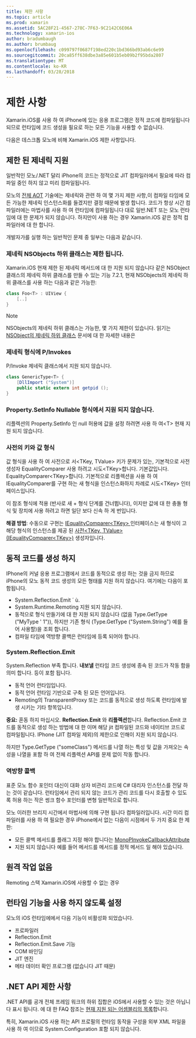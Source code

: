 ```yaml
---
title: 제한 사항
ms.topic: article
ms.prod: xamarin
ms.assetid: 5AC28F21-4567-278C-7F63-9C2142C6E06A
ms.technology: xamarin-ios
author: bradumbaugh
ms.author: brumbaug
ms.openlocfilehash: c099797f0687f198ed220c1bd366bd93ab6c6e99
ms.sourcegitcommit: 20ca85ff638dbe3a85e601b5eb09b2f95bda2807
ms.translationtype: MT
ms.contentlocale: ko-KR
ms.lasthandoff: 03/28/2018
---
```

# <a name="limitations"></a>제한 사항

Xamarin.iOS를 사용 하 여 iPhone에 있는 응용 프로그램은 정적 코드에 컴파일됩니다 되므로 런타임에 코드 생성을 필요로 하는 모든 기능을 사용할 수 없습니다.

다음은 데스크톱 모노에 비해 Xamarin.iOS 제한 사항입니다.

 <a name="Limited_Generics_Support" />


## <a name="limited-generics-support"></a>제한 된 제네릭 지원

일반적인 모노/.NET 달리 iPhone의 코드는 정적으로 JIT 컴파일러에서 필요에 따라 컴파일 중인 하지 않고 미리 컴파일됩니다.

모노의 [전체 AOT](http://www.mono-project.com/docs/advanced/aot/#full-aot) 기술에는 제네릭와 관련 하 여 몇 가지 제한 사항,이 컴파일 타임에 모든 가능한 제네릭 인스턴스화를 들겠지만 결정 때문에 발생 합니다. 코드가 항상 시간 컴파일러에는 마법사를 사용 하 여 런타임에 컴파일됩니다 대로 일반.NET 또는 모노 런타임에 대 한 문제가 되지 않습니다. 하지만이 사용 하는 경우 Xamarin.iOS 같은 정적 컴파일러에 대 한 합니다.

개발자가를 실행 하는 일반적인 문제 중 일부는 다음과 같습니다.

 <a name="Generic_Subclasses_of_NSObjects_are_limited" />


### <a name="generic-subclasses-of-nsobjects-are-limited"></a>제네릭 NSObjects 하위 클래스는 제한 됩니다.

Xamarin.iOS 현재 제한 된 제네릭 메서드에 대 한 지원 되지 않습니다 같은 NSObject 클래스의 제네릭 하위 클래스를 만들 수 있는 기능 7.2.1, 현재 NSObjects의 제네릭 하위 클래스를 사용 하는 다음과 같은 가능한:

```csharp
class Foo<T> : UIView {
    [..]
}
```

> [!NOTE]
> NSObjects의 제네릭 하위 클래스는 가능한, 몇 가지 제한이 있습니다. 읽기는 [NSObject의 제네릭 하위 클래스](~/ios/internals/api-design/nsobject-generics.md) 문서에 대 한 자세한 내용은



### <a name="pinvokes-in-generic-types"></a>제네릭 형식에 P/Invokes

P/Invoke 제네릭 클래스에서 지원 되지 않습니다.

```csharp
class GenericType<T> {
    [DllImport ("System")]
    public static extern int getpid ();
}
```

 <a name="Property.SetInfo_on_a_Nullable_Type_is_not_supported" />


### <a name="propertysetinfo-on-a-nullable-type-is-not-supported"></a>Property.SetInfo Nullable 형식에서 지원 되지 않습니다.

리플렉션의 Property.SetInfo 인 null 허용에 값을 설정 하려면 사용 하 여&lt;T&gt; 현재 지원 되지 않습니다.

 <a name="Value_types_as_Dictionary_Keys" />


### <a name="value-types-as-dictionary-keys"></a>사전의 키와 값 형식

값 형식을 사용 하 여 사전으로 서&lt;TKey, TValue&gt; 키가 문제가 있는, 기본적으로 사전 생성자 EqualityComparer 사용 하려고 시도&lt;TKey&gt;합니다. 기본값입니다. EqualityComparer&lt;TKey&gt;합니다. 기본적으로 리플렉션을 사용 하 여 IEqualityComparer를 구현 하는 새 형식을 인스턴스화하지 차례로 시도&lt;TKey&gt; 인터페이스입니다.

이 참조 형식에 적용 (반사로 새 + 형식 단계를 건너뜁니다), 이지만 값에 대 한 충돌 형식 및 장치에 사용 하려고 하면 일단 보다 신속 하 게 번입니다.

 **해결 방법**: 수동으로 구현는 [IEqualityComparer&lt;TKey&gt; ](https://developer.xamarin.com/api/type/System.Collections.Generic.IEqualityComparer%601/) 인터페이스는 새 형식이 고 해당 형식의 인스턴스를 제공 된 [사전&lt;TKey, TValue&gt; ](https://developer.xamarin.com/api/type/System.Collections.Generic.Dictionary%3CTKey,TValue%3E/) [(IEqualityComparer&lt;TKey&gt;)](https://developer.xamarin.com/api/type/System.Collections.Generic.IEqualityComparer%601/) 생성자입니다.


 <a name="No_Dynamic_Code_Generation" />


## <a name="no-dynamic-code-generation"></a>동적 코드를 생성 하지

IPhone의 커널 응용 프로그램에서 코드를 동적으로 생성 하는 것을 금지 하므로 iPhone의 모노 동적 코드 생성의 모든 형태를 지원 하지 않습니다. 여기에는 다음이 포함됩니다.

-  System.Reflection.Emit ´ ù.
-  System.Runtime.Remoting 지원 되지 않습니다.
-  동적으로 형식 만들기에 대 한 지원 되지 않습니다 (없음 Type.GetType ("MyType ' 1")), 하지만 기존 형식 (Type.GetType ("System.String") 예를 들어 사용할)을 조회 합니다. 
-  컴파일 타임에 역방향 콜백은 런타임에 등록 되어야 합니다.


 
 <a name="System.Reflection.Emit" />


### <a name="systemreflectionemit"></a>System.Reflection.Emit

System.Reflection 부족 합니다. **내보낼** 런타임 코드 생성에 종속 된 코드가 작동 함을 의미 합니다. 등이 포함 됩니다.

-  동적 언어 런타임입니다.
-  동적 언어 런타임 기반으로 구축 된 모든 언어입니다.
-  Remoting의 TransparentProxy 또는 코드를 동적으로 생성 하도록 런타임에 발생 시키는 기타 항목입니다. 


 **중요:** 혼동 하지 마십시오. **Reflection.Emit** 와 **리플렉션**합니다. Reflection.Emit 코드를 동적으로 생성 하는 방법에 대 한 이며 해당 jit 컴파일된 코드와 네이티브 코드로 컴파일됩니다. IPhone (JIT 컴파일 제외)의 제한으로 인해이 지원 되지 않습니다.

하지만 Type.GetType ("someClass") 메서드를 나열 하는 특성 및 값을 가져오는 속성을 나열을 포함 하 여 전체 리플렉션 API를 문제 없이 작동 합니다.

 
 <a name="Reverse_Callbacks" />


### <a name="reverse-callbacks"></a>역방향 콜백

표준 모노 함수 포인터 대신이 대화 상자 비관리 코드에 C# 대리자 인스턴스를 전달 하는 것이 같습니다. 런타임에서 관리 되지 않는 코드가 관리 코드를 다시 호출할 수 있도록 허용 하는 작은 썽크 함수 포인터를 변형 일반적으로 합니다.

모노 이러한 브리지 시간에서 마법사에 의해 구현 됩니다 컴파일러입니다. 시간 미리 컴파일러를 사용 하 여 필요한 경우 iPhone에서 없는 다음이 시점에서 두 가지 중요 한 제한:

-  모든 콜백 메서드를 플래그 지정 해야 합니다는 [MonoPInvokeCallbackAttribute](https://developer.xamarin.com/api/type/ObjCRuntime.MonoPInvokeCallbackAttribute) 
-  지원 되지 않습니다 예를 들어 메서드를 메서드를 정적 메서드 일 해야 있습니다. 
 
<a name="No_Remoting" />

## <a name="no-remoting"></a>원격 작업 없음

Remoting 스택 Xamarin.iOS에 사용할 수 없는 경우


 <a name="Runtime_Disabled_Features" />


## <a name="runtime-disabled-features"></a>런타임 기능을 사용 하지 않도록 설정

모노의 iOS 런타임에에서 다음 기능이 비활성화 되었습니다.

-  프로파일러
-  Reflection.Emit
-  Reflection.Emit.Save 기능
-  COM 바인딩
-  JIT 엔진
-  메타 데이터 확인 프로그램 (없습니다 JIT 때문)


 <a name=".NET_API_Limitations" />


## <a name="net-api-limitations"></a>.NET API 제한 사항

.NET API를 공개 전체 프레임 워크의 하위 집합은 iOS에서 사용할 수 있는 것은 아닙니다 표시 됩니다. 에 대 한 FAQ 참조는 [현재 지원 되는 어셈블리의 목록](~/cross-platform/internals/available-assemblies.md)합니다.



특히, Xamarin.iOS 사용 하는 API 프로필의 런타임 동작을 구성을 외부 XML 파일을 사용 하 여 이므로 System.Configuration 포함 되지 않습니다.
